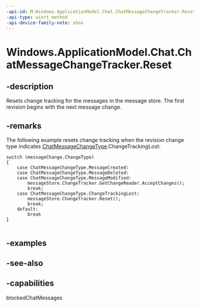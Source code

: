 ```yaml
---
-api-id: M:Windows.ApplicationModel.Chat.ChatMessageChangeTracker.Reset
-api-type: winrt method
-api-device-family-note: xbox
---
```


<!-- Method syntax
public void Reset()
-->

# Windows.ApplicationModel.Chat.ChatMessageChangeTracker.Reset

## -description
Resets change tracking for the messages in the message store. The first revision begins with the next message change.

## -remarks
The following example resets change tracking when the revision change type indicates [ChatMessageChangeType](chatmessagechangetype.md).ChangeTrackingLost:

```
switch (messageChange.ChangeType)
{
    case ChatMessageChangeType.MessageCreated:
    case ChatMessageChangeType.MessageDeleted:
    case ChatMessageChangeType.MessageModified:
        messageStore.ChangeTracker.GetChangeReader.AcceptChanges();
        break;
    case ChatMessageChangeType.ChangeTrackingLost:
        messageStore.ChangeTracker.Reset();
        break;
    default:
        break
}


```



## -examples

## -see-also


## -capabilities
blockedChatMessages
